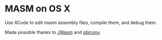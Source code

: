 # MASM on OS X

Use XCode to edit masm assembly files, compile them, and debug them.

Made possible thanks to [JWasm](https://github.com/JWasm/JWasm) and [objconv](https://github.com/vertis/objconv).
